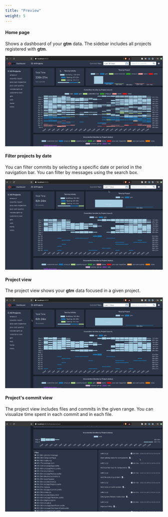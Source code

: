 ```yaml
---
title: "Preview"
weight: 5
---
```


#### Home page

Shows a dashboard of your **gtm** data.
The sidebar includes all projects registered with **gtm**.

![Home-main](/img/Home-main.gif)

#### Filter projects by date

You can filter commits by selecting a specific date or period in the navigation bar.
You can filter by messages using the search box.

![Home-search](/img/Home-search.gif)

#### Project view

The project view shows your **gtm** data focused in a given project.

![Project-main](/img/Project-main.gif)

#### Project's commit view

The project view includes files and commits in the given range.
You can visualize time spent in each commit and in each file.

![Project-commits](/img/Project-commits.gif)